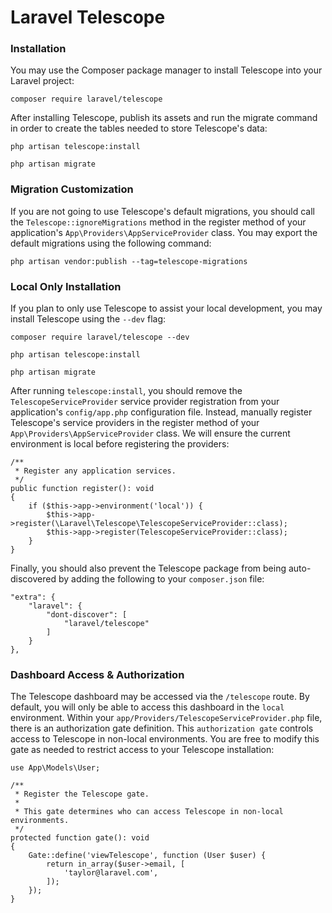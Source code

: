 # Laravel Telescope

### Installation
You may use the Composer package manager to install Telescope into your Laravel project:
``` 
composer require laravel/telescope
```
After installing Telescope, publish its assets and  run the migrate command in order to create the tables needed to store Telescope's data:
``` 
php artisan telescope:install
 
php artisan migrate
```
### Migration Customization
If you are not going to use Telescope's default migrations, you should call the `Telescope::ignoreMigrations` method in the register method of your application's `App\Providers\AppServiceProvider` class. You may export the default migrations using the following command: 
``` 
php artisan vendor:publish --tag=telescope-migrations
```

### Local Only Installation

If you plan to only use Telescope to assist your local development, you may install Telescope using the `--dev` flag:
``` 
composer require laravel/telescope --dev
 
php artisan telescope:install
 
php artisan migrate
```
After running `telescope:install`, you should remove the `TelescopeServiceProvider` service provider registration from your application's `config/app.php` configuration file. Instead, manually register Telescope's service providers in the register method of your `App\Providers\AppServiceProvider` class. We will ensure the current environment is local before registering the providers:

``` 
/**
 * Register any application services.
 */
public function register(): void
{
    if ($this->app->environment('local')) {
        $this->app->register(\Laravel\Telescope\TelescopeServiceProvider::class);
        $this->app->register(TelescopeServiceProvider::class);
    }
}
```

Finally, you should also prevent the Telescope package from being auto-discovered by adding the following to your `composer.json` file:

``` 
"extra": {
    "laravel": {
        "dont-discover": [
            "laravel/telescope"
        ]
    }
},
```

### Dashboard Access & Authorization
The Telescope dashboard may be accessed via the `/telescope` route. By default, you will only be able to access this dashboard in the `local` environment. Within your `app/Providers/TelescopeServiceProvider.php` file, there is an authorization gate definition. This `authorization gate` controls access to Telescope in non-local environments. You are free to modify this gate as needed to restrict access to your Telescope installation:

``` 
use App\Models\User;
 
/**
 * Register the Telescope gate.
 *
 * This gate determines who can access Telescope in non-local environments.
 */
protected function gate(): void
{
    Gate::define('viewTelescope', function (User $user) {
        return in_array($user->email, [
            'taylor@laravel.com',
        ]);
    });
}
```
